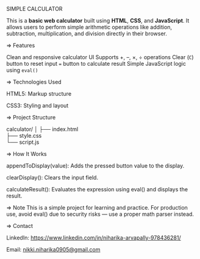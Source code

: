 SIMPLE CALCULATOR

This is a **basic web calculator** built using **HTML**, **CSS**, and **JavaScript**. It allows users to perform simple arithmetic operations like addition, subtraction, multiplication, and division directly in their browser.


=> Features

Clean and responsive calculator UI
Supports +, –, ×, ÷ operations
Clear (`C`) button to reset input
`=` button to calculate result
Simple JavaScript logic using `eval()`


=> Technologies Used

HTML5: Markup structure

CSS3: Styling and layout


=> Project Structure

calculator/
│
├── index.html   
├── style.css    
└── script.js   


=> How It Works

appendToDisplay(value): Adds the pressed button value to the display.

clearDisplay(): Clears the input field.

calculateResult(): Evaluates the expression using eval() and displays the result.


=> Note
This is a simple project for learning and practice. For production use, avoid eval() due to security risks — use a proper math parser instead.


=> Contact

LinkedIn: https://www.linkedin.com/in/niharika-arvapally-978436281/

Email: nikki.niharika0905@gmail.com
